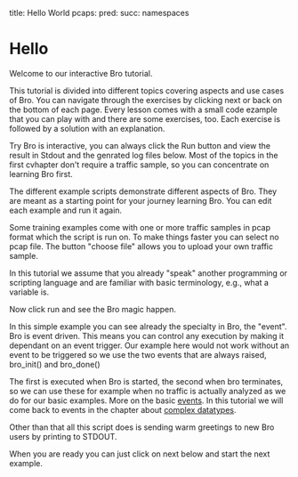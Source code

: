 title: Hello World
pcaps: 
pred:
succ: namespaces

Hello
=======

Welcome to our interactive Bro tutorial.

This tutorial is divided into different topics covering aspects and use cases of Bro. 
You can navigate through the exercises by clicking next or back on the bottom of each page. 
Every lesson comes with a small code ezample that you can play with and there are some exercises, too.
Each exercise is followed by a solution with an explanation.

Try Bro is interactive, you can always click the Run button and view the result in Stdout and the genrated log files below.
Most of the topics in the first cvhapter don't require a traffic sample, so you can concentrate on learning Bro first.

The different example scripts demonstrate different aspects of Bro. They are meant as a starting point for your
journey learning Bro. You can edit each example and run it again.

Some training examples come with one or more traffic samples in pcap format which the script is run on. 
To make things faster you can select no pcap file. The button "choose file" allows you to upload your own
traffic sample.

In this tutorial we assume that you already "speak" another programming or scripting language and
are familiar with basic terminology, e.g., what a variable is.

Now click run and see the Bro magic happen. 

In this simple example you can see already the specialty in Bro, the "event". Bro is event driven.
This means you can control any execution by making it dependant on an event trigger. 
Our example here would not work without an event to be triggered so we use the two events that are always raised,
	bro_init()
and 
	bro_done()
 
The first is executed when Bro is started, the second when bro terminates, so we can use these for example
when no traffic is actually analyzed as we do for our basic examples.
More on the basic [events](https://www.bro.org/sphinx/scripts/base/bif/event.bif.bro.html).
In this tutorial we will come back to events in the chapter about [complex datatypes](http://try.bro.org/example/events).

Other than that all this script does is sending warm greetings to new Bro users by printing to STDOUT.

When you are ready you can just click on next below and start the next example.
